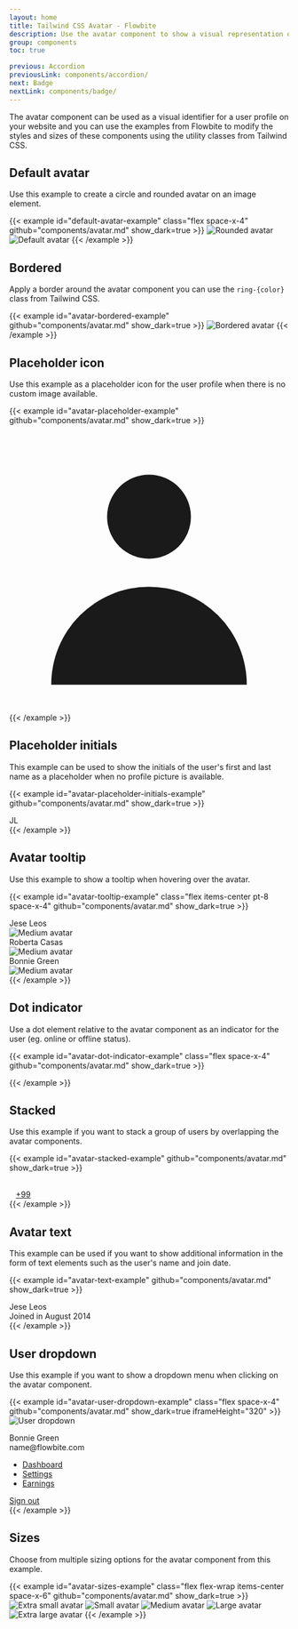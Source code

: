 ```yaml
---
layout: home
title: Tailwind CSS Avatar - Flowbite
description: Use the avatar component to show a visual representation of a user profile using an image element or SVG object based on multiple styles and sizes
group: components
toc: true

previous: Accordion
previousLink: components/accordion/
next: Badge
nextLink: components/badge/
---
```


The avatar component can be used as a visual identifier for a user profile on your website and you can use the examples from Flowbite to modify the styles and sizes of these components using the utility classes from Tailwind CSS.

## Default avatar

Use this example to create a circle and rounded avatar on an image element.

{{< example id="default-avatar-example" class="flex space-x-4" github="components/avatar.md" show_dark=true >}}
<img class="w-10 h-10 rounded-full" src="/docs/images/people/profile-picture-5.jpg" alt="Rounded avatar">
<img class="w-10 h-10 rounded" src="/docs/images/people/profile-picture-5.jpg" alt="Default avatar">
{{< /example >}}

## Bordered

Apply a border around the avatar component you can use the `ring-{color}` class from Tailwind CSS.

{{< example id="avatar-bordered-example" github="components/avatar.md" show_dark=true >}}
<img class="p-1 w-10 h-10 rounded-full ring-2 ring-gray-300 dark:ring-gray-500" src="/docs/images/people/profile-picture-5.jpg" alt="Bordered avatar">
{{< /example >}}

## Placeholder icon

Use this example as a placeholder icon for the user profile when there is no custom image available.

{{< example id="avatar-placeholder-example" github="components/avatar.md" show_dark=true >}}
<div class="overflow-hidden relative w-10 h-10 bg-gray-100 rounded-full dark:bg-gray-600">
    <svg class="absolute -left-1 w-12 h-12 text-gray-400" fill="currentColor" viewBox="0 0 20 20" xmlns="http://www.w3.org/2000/svg"><path fill-rule="evenodd" d="M10 9a3 3 0 100-6 3 3 0 000 6zm-7 9a7 7 0 1114 0H3z" clip-rule="evenodd"></path></svg>
</div>
{{< /example >}}

## Placeholder initials

This example can be used to show the initials of the user's first and last name as a placeholder when no profile picture is available.

{{< example id="avatar-placeholder-initials-example" github="components/avatar.md" show_dark=true >}}
<div class="inline-flex overflow-hidden relative justify-center items-center w-10 h-10 bg-gray-100 rounded-full dark:bg-gray-600">
    <span class="font-medium text-gray-600 dark:text-gray-300">JL</span>
</div>
{{< /example >}}

## Avatar tooltip

Use this example to show a tooltip when hovering over the avatar.

{{< example id="avatar-tooltip-example" class="flex items-center pt-8 space-x-4" github="components/avatar.md" show_dark=true >}}
<div>
  <div id="tooltip-jese" role="tooltip" class="inline-block absolute invisible z-10 py-2 px-3 text-sm font-medium text-white bg-gray-900 rounded-lg shadow-sm opacity-0 transition-opacity duration-300 tooltip dark:bg-gray-700">
      Jese Leos
      <div class="tooltip-arrow" data-popper-arrow></div>
  </div>
  <img data-tooltip-target="tooltip-jese" class="w-10 h-10 rounded" src="/docs/images/people/profile-picture-5.jpg" alt="Medium avatar">
</div>
<div>
  <div id="tooltip-roberta" role="tooltip" class="inline-block absolute invisible z-10 py-2 px-3 text-sm font-medium text-white bg-gray-900 rounded-lg shadow-sm opacity-0 transition-opacity duration-300 tooltip dark:bg-gray-700">
      Roberta Casas
      <div class="tooltip-arrow" data-popper-arrow></div>
  </div>
  <img data-tooltip-target="tooltip-roberta" class="w-10 h-10 rounded" src="/docs/images/people/profile-picture-4.jpg" alt="Medium avatar">
</div>
<div>
  <div id="tooltip-bonnie" role="tooltip" class="inline-block absolute invisible z-10 py-2 px-3 text-sm font-medium text-white bg-gray-900 rounded-lg shadow-sm opacity-0 transition-opacity duration-300 tooltip dark:bg-gray-700">
      Bonnie Green
      <div class="tooltip-arrow" data-popper-arrow></div>
  </div>
  <img data-tooltip-target="tooltip-bonnie" class="w-10 h-10 rounded" src="/docs/images/people/profile-picture-3.jpg" alt="Medium avatar">
</div>
{{< /example >}}

## Dot indicator

Use a dot element relative to the avatar component as an indicator for the user (eg. online or offline status).

{{< example id="avatar-dot-indicator-example" class="flex space-x-4" github="components/avatar.md" show_dark=true >}}
<div class="relative">
    <img class="w-10 h-10 rounded-full" src="/docs/images/people/profile-picture-5.jpg" alt="">
    <span class="top-0 left-7 absolute  w-3.5 h-3.5 bg-green-400 border-2 border-white dark:border-gray-800 rounded-full"></span>
</div>
<div class="relative">
    <img class="w-10 h-10 rounded" src="/docs/images/people/profile-picture-5.jpg" alt="">
    <span class="absolute top-0 left-8 transform -translate-y-1/2 w-3.5 h-3.5 bg-red-400 border-2 border-white dark:border-gray-800 rounded-full"></span>
</div>
<div class="relative">
    <img class="w-10 h-10 rounded-full" src="/docs/images/people/profile-picture-5.jpg" alt="">
    <span class="bottom-0 left-7 absolute  w-3.5 h-3.5 bg-green-400 border-2 border-white dark:border-gray-800 rounded-full"></span>
</div>
<div class="relative">
    <img class="w-10 h-10 rounded" src="/docs/images/people/profile-picture-5.jpg" alt="">
    <span class="absolute bottom-0 left-8 transform translate-y-1/4 w-3.5 h-3.5 bg-green-400 border-2 border-white dark:border-gray-800 rounded-full"></span>
</div>
{{< /example >}}

## Stacked

Use this example if you want to stack a group of users by overlapping the avatar components.

{{< example id="avatar-stacked-example" github="components/avatar.md" show_dark=true >}}
<div class="flex mb-5 -space-x-4">
    <img class="w-10 h-10 rounded-full border-2 border-white dark:border-gray-800" src="/docs/images/people/profile-picture-5.jpg" alt="">
    <img class="w-10 h-10 rounded-full border-2 border-white dark:border-gray-800" src="/docs/images/people/profile-picture-2.jpg" alt="">
    <img class="w-10 h-10 rounded-full border-2 border-white dark:border-gray-800" src="/docs/images/people/profile-picture-3.jpg" alt="">
    <img class="w-10 h-10 rounded-full border-2 border-white dark:border-gray-800" src="/docs/images/people/profile-picture-4.jpg" alt="">
</div>
<div class="flex -space-x-4">
    <img class="w-10 h-10 rounded-full border-2 border-white dark:border-gray-800" src="/docs/images/people/profile-picture-5.jpg" alt="">
    <img class="w-10 h-10 rounded-full border-2 border-white dark:border-gray-800" src="/docs/images/people/profile-picture-2.jpg" alt="">
    <img class="w-10 h-10 rounded-full border-2 border-white dark:border-gray-800" src="/docs/images/people/profile-picture-3.jpg" alt="">
    <a class="flex justify-center items-center w-10 h-10 text-xs font-medium text-white bg-gray-700 rounded-full border-2 border-white hover:bg-gray-600 dark:border-gray-800" href="#">+99</a>
</div>
{{< /example >}}

## Avatar text

This example can be used if you want to show additional information in the form of text elements such as the user's name and join date.

{{< example id="avatar-text-example" github="components/avatar.md" show_dark=true >}}
<div class="flex items-center space-x-4">
    <img class="w-10 h-10 rounded-full" src="/docs/images/people/profile-picture-5.jpg" alt="">
    <div class="font-medium dark:text-white">
        <div>Jese Leos</div>
        <div class="text-sm text-gray-500 dark:text-gray-400">Joined in August 2014</div>
    </div>
</div>
{{< /example >}}

## User dropdown

Use this example if you want to show a dropdown menu when clicking on the avatar component.

{{< example id="avatar-user-dropdown-example" class="flex space-x-4" github="components/avatar.md" show_dark=true iframeHeight="320" >}}
<img id="avatarButton" type="button" data-dropdown-toggle="userDropdown" data-dropdown-placement="bottom-start" class="w-10 h-10 rounded-full cursor-pointer" src="/docs/images/people/profile-picture-5.jpg" alt="User dropdown">

<!-- Dropdown menu -->
<div id="userDropdown" class="hidden z-10 w-44 bg-white rounded divide-y divide-gray-100 shadow dark:bg-gray-700 dark:divide-gray-600">
    <div class="py-3 px-4 text-sm text-gray-900 dark:text-white">
      <div>Bonnie Green</div>
      <div class="font-medium truncate">name@flowbite.com</div>
    </div>
    <ul class="py-1 text-sm text-gray-700 dark:text-gray-200" aria-labelledby="avatarButton">
      <li>
        <a href="#" class="block py-2 px-4 hover:bg-gray-100 dark:hover:bg-gray-600 dark:hover:text-white">Dashboard</a>
      </li>
      <li>
        <a href="#" class="block py-2 px-4 hover:bg-gray-100 dark:hover:bg-gray-600 dark:hover:text-white">Settings</a>
      </li>
      <li>
        <a href="#" class="block py-2 px-4 hover:bg-gray-100 dark:hover:bg-gray-600 dark:hover:text-white">Earnings</a>
      </li>
    </ul>
    <div class="py-1">
      <a href="#" class="block py-2 px-4 text-sm text-gray-700 hover:bg-gray-100 dark:hover:bg-gray-600 dark:text-gray-200 dark:hover:text-white">Sign out</a>
    </div>
</div>
{{< /example >}}

## Sizes

Choose from multiple sizing options for the avatar component from this example.

{{< example id="avatar-sizes-example" class="flex flex-wrap items-center space-x-6" github="components/avatar.md" show_dark=true >}}
<img class="w-6 h-6 rounded" src="/docs/images/people/profile-picture-5.jpg" alt="Extra small avatar">
<img class="w-8 h-8 rounded" src="/docs/images/people/profile-picture-5.jpg" alt="Small avatar">
<img class="w-10 h-10 rounded" src="/docs/images/people/profile-picture-5.jpg" alt="Medium avatar">
<img class="w-20 h-20 rounded" src="/docs/images/people/profile-picture-5.jpg" alt="Large avatar">
<img class="w-36 h-36 rounded" src="/docs/images/people/profile-picture-5.jpg" alt="Extra large avatar">
{{< /example >}}
